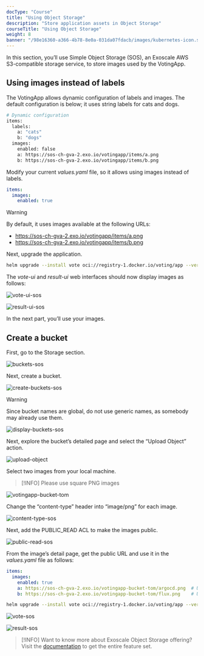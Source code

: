 ```yaml
---
docType: "Course"
title: "Using Object Storage"
description: "Store application assets in Object Storage"
courseTitle: "Using Object Storage"
weight: 8
banner: "/98e16360-a366-4b78-8e0a-031da07fdacb/images/kubernetes-icon.svg"
---
```


In this section, you’ll use Simple Object Storage (SOS), an Exoscale AWS S3-compatible storage service, to store images used by the VotingApp.

## Using images instead of labels

The VotingApp allows dynamic configuration of labels and images. The default configuration is below; it uses string labels for cats and dogs.

```bash
# Dynamic configuration
items:
  labels:
    a: "cats"
    b: "dogs"
  images:
    enabled: false
    a: https://sos-ch-gva-2.exo.io/votingapp/items/a.png
    b: https://sos-ch-gva-2.exo.io/votingapp/items/b.png
```

Modify your current *values.yaml* file, so it allows using images instead of labels.

```yaml {filename="values.yaml"}
items:
  images:
    enabled: true
```

> [!WARNING]
> By default, it uses images available at the following URLs:
> - https://sos-ch-gva-2.exo.io/votingapp/items/a.png
> - https://sos-ch-gva-2.exo.io/votingapp/items/b.png

Next, upgrade the application.

```bash
helm upgrade --install vote oci://registry-1.docker.io/voting/app --version v1.0.36 --namespace vote --create-namespace -f values.yaml
```

The *vote-ui* and *result-ui* web interfaces should now display images as follows:

![vote-ui-sos](vote-ui-sos)

![result-ui-sos](result-ui-sos)

In the next part, you’ll use your images.

## Create a bucket

First, go to the Storage section.

![buckets-sos](buckets-sos)

Next, create a bucket.

![create-buckets-sos](create-buckets-sos)

> [!WARNING]
> Since bucket names are global, do not use generic names, as somebody may already use them.

![display-buckets-sos](display-buckets-sos)

Next, explore the bucket’s detailed page and select the “Upload Object” action.

![upload-object](upload-object)

Select two images from your local machine.

> [!INFO]
> Please use square PNG images

![votingapp-bucket-tom](votingapp-bucket-tom)

Change the “content-type” header into “image/png” for each image.

![content-type-sos](content-type-sos)

Next, add the PUBLIC_READ ACL to make the images public.

![public-read-sos](public-read-sos)

From the image’s detail page, get the public URL and use it in the *values.yaml* file as follows:

```yaml {filename="values.yaml"}
items:
  images:
    enabled: true
    a: https://sos-ch-gva-2.exo.io/votingapp-bucket-tom/argocd.png  # Use the URL of your image
    b: https://sos-ch-gva-2.exo.io/votingapp-bucket-tom/flux.png    # Use the URL of your image
```

```bash
helm upgrade --install vote oci://registry-1.docker.io/voting/app --version v1.0.36 --namespace vote --create-namespace -f values.yaml
```

![vote-sos](vote-sos)

![result-sos](result-sos)

> [!INFO]
> Want to know more about Exoscale Object Storage offering? Visit the [documentation](https://community.exoscale.com/product/storage/) to get the entire feature set.

